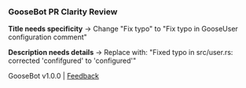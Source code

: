 ### GooseBot PR Clarity Review

**Title needs specificity** → Change "Fix typo" to "Fix typo in GooseUser configuration comment" 

**Description needs details** → Replace with: "Fixed typo in src/user.rs: corrected 'confifgured' to 'configured'"

GooseBot v1.0.0 | [Feedback](https://github.com/tag1consulting/goose/issues/new?title=GooseBot%20Feedback)
